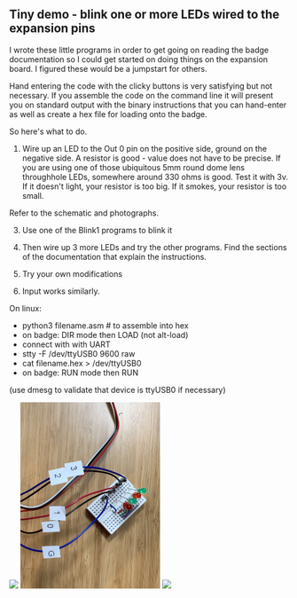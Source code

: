 ## Tiny demo - blink one or more LEDs wired to the expansion pins

I wrote these little programs in order to get going on reading the badge documentation so I could get started on doing things on the expansion board.   I figured these would be a jumpstart for others.

Hand entering the code with the clicky buttons is very satisfying but not necessary.   If you assemble the code on  the command line it will present you on standard output with the binary instructions that you can hand-enter as well as create a hex file for loading onto the badge.

So here's what to do.

1. Wire up an LED to the Out 0 pin on the positive side, ground on the negative side.   A resistor is good - value does not have to be precise.   If you are using one of those ubiquitous 5mm round dome lens throughhole LEDs, somewhere around 330 ohms is good.   Test it with 3v.   If it doesn't light, your resistor is too big.   If it smokes, your resistor is too small.    

Refer to the schematic and photographs.

3. Use one of the Blink1 programs to blink it

4. Then wire up 3 more LEDs and try the other programs.   Find the sections of the documentation that explain the instructions.

5. Try your own modifications

6. Input works similarly.


On linux:
* python3 <path to assemble.py> filename.asm   # to assemble into hex
* on badge: DIR mode then LOAD (not alt-load)
* connect with with UART
* stty -F /dev/ttyUSB0 9600 raw
* cat filename.hex > /dev/ttyUSB0 
* on badge: RUN mode then RUN

(use dmesg to validate that device is ttyUSB0 if necessary)

<img src="./Schematic.JPG" width=50%>
<img src="./Wiring photo 1.jpg" width=50%>
<img src="./Wiring photo 2.jpg" width=50%>
  
